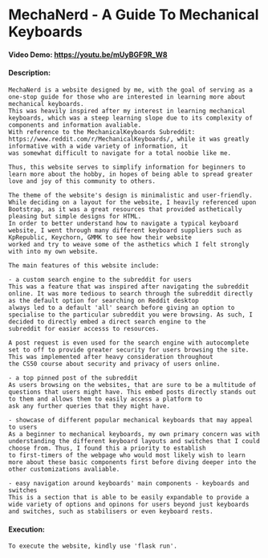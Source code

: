 # MechaNerd - A Guide To Mechanical Keyboards
#### Video Demo: <https://youtu.be/mUyBGF9R_W8>
#### Description:

    MechaNerd is a website designed by me, with the goal of serving as a one-stop guide for those who are interested in learning more about mechanical keyboards.
    This was heavily inspired after my interest in learning mechanical keyboards, which was a steep learning slope due to its complexity of components and information avaliable.
    With reference to the MechanicalKeyboards Subreddit: https://www.reddit.com/r/MechanicalKeyboards/, while it was greatly informative with a wide variety of information, it
    was somewhat difficult to navigate for a total noobie like me.

    Thus, this website serves to simplify information for beginners to learn more about the hobby, in hopes of being able to spread greater love and joy of this community to others.

    The theme of the website's design is minimalistic and user-friendly.
    While deciding on a layout for the website, I heavily referenced upon Bootstrap, as it was a great resources that provided asthetically pleasing but simple designs for HTML.
    In order to better understand how to navigate a typical keyboard website, I went through many different keyboard suppliers such as KpRepublic, Keychorn, GMMK to see how their website
    worked and try to weave some of the asthetics which I felt strongly with into my own website.

    The main features of this website include:

    - a custom search engine to the subreddit for users
    This was a feature that was inspired after navigating the subreddit online. It was more tedious to search through the subreddit directly as the default option for searching on Reddit desktop
    always led to a default 'all' search before giving an option to specialise to the particular subreddit you were browsing. As such, I decided to directly embed a direct search engine to the
    subreddit for easier accesss to resources.

    A post request is even used for the search engine with autocomplete set to off to provide greater security for users browsing the site. This was implemented after heavy consideration throughout
    the CS50 course about security and privacy of users online.

    - a top pinned post of the subreddit
    As users browsing on the websites, that are sure to be a multitude of questions that users might have. This embed posts directly stands out to them and allows them to easily access a platform to
    ask any further queries that they might have.

    - showcase of different popular mechanical keyboards that may appeal to users
    As a beginner to mechanical keyboards, my own primary concern was with understanding the different keyboard layouts and switches that I could choose from. Thus, I found this a priority to establish
    to first-timers of the webpage who would most likely wish to learn more about these basic components first before diving deeper into the other customizations avaliable.

    - easy navigation around keyboards' main components - keyboards and switches
    This is a section that is able to be easily expandable to provide a wide variety of options and opinons for users beyond just keyboards and switches, such as stabilisers or even keyboard rests.


#### Execution:

    To execute the website, kindly use 'flask run'.